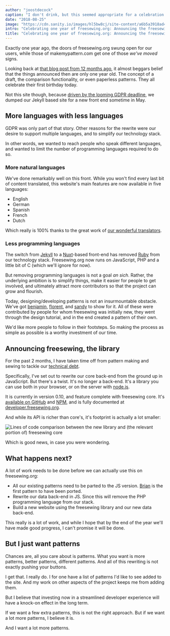 ```yaml
---
author: "joostdecock"
caption: "I don't drink, but this seemed appropriate for a celebration post ¯\\_(ツ)_/¯"
date: "2018-08-25"
image: "https://cdn.sanity.io/images/hl5bw8cj/site-content/a6b5a3918ad412f7fb434413fafcc82107109d87-1920x1276.jpg"
intro: "Celebrating one year of freesewing.org: Announcing the freesewing library [No traducido]"
title: "Celebrating one year of freesewing.org: Announcing the freesewing library [No traducido]"
---
```



Exactly one year ago, the doors of freesewing.org swung open for our users, 
while those of makemypattern.com get one of those *we've moved* signs.

Looking back at [that blog post from 12 months ago](/blog/open-for-business), 
it almost beggars belief that the things announced then are only one year old. 
The concept of a draft, the comparison functionality, or even paperless patterns. 
They all celebrate their first birthday today.

Not this site though, because [driven by the looming GDPR deadline](/blog/gdpr-plan), we dumped our Jekyll based site for a new front end sometime in May. 

## More languages with less languages

GDPR was only part of that story. 
Other reasons for the rewrite were our desire to support multiple languages, 
and to simplify our technology stack.

In other words, we wanted to reach people who speak different languages, 
and wanted to limit the number of programming languages required to do so.

### More natural languages

We've done remarkably well on this front.
While you won't find every last bit of content translated, this website's main features 
are now available in five languages: 

 - English
 - German
 - Spanish
 - French
 - Dutch
 
Which really is 100% thanks to the great work of [our wonderful translators](/i18n/).

### Less programming languages

The switch from [Jekyll]() to a [Nuxt](https://nuxtjs.org/)-based front-end 
has removed [Ruby](https://www.ruby-lang.org/) from our technology stack.
Freesewing.org now runs on JavaScript, PHP and a little bit of C (which we'll ignore for now).

But removing programming languages is not a goal *an sich*. 
Rather, the underlying ambition is to simplify things, make it easier for people to get
involved, and ultimately attract more contributors so that the project can grow and flourish.

Today, designing/developing patterns is not an insurmountable obstacle. 
We've got [benjamin](/patterns/benjamin), [florent](/patterns/florent), 
and [sandy](/patterns/sandy) to show for it. 
All of these were contributed by people for whom freesewing was initially new, 
they went through the design tutorial, and in the end created a pattern of their own.

We'd like more people to follow in their footsteps. So making the process as simple as 
possible is a worthy investment of our time.

## Announcing freesewing, the library

For the past 2 months, I have taken time off from pattern making and sewing to 
tackle our [technical debt](https://en.wikipedia.org/wiki/Technical_debt).

Specifically, I've set out to rewrite our core back-end from the ground up in JavaScript. 
But there's a twist. It's no longer a back-end. It's a library you can use 
both in your browser, or on the server with [node.js](https://nodejs.org/).

It is currently in version 0.10, and feature complete with freesewing core. 
It's [available on GitHub](https://github.com/freesewing/freesewing) and 
[NPM](https://www.npmjs.com/package/freesewing), and is fully documented at 
[developer.freesewing.org](https://developer.freesewing.org/). 

And while its API is richer than core's, it's footprint is actually a lot smaller:

![Lines of code comparison between the new library and (the relevant portion of) freesewing core](https://posts.freesewing.org/uploads/corevsfreesewing_c9327c9fa3.svg)

Which is good news, in case you were wondering.

## What happens next?

A lot of work needs to be done before we can actually use this on freesewing.org:


 - All our existing patterns need to be parted to the JS version. [Brian](https://github.com/freesewing/brian) is the first pattern to have been ported.
 - Rewrite our data back-end in JS. Since this will remove the PHP programming language from our stack.
 - Build a new website using the freesewing library and our new data back-end.

This really is a lot of work, and while I hope that by the end of the year we'll have made 
good progress, I can't promise it will be done.

## But I just want patterns

Chances are, all you care about is patterns. 
What you want is more patterns, better patterns, different patterns. 
And all of this rewriting is not exactly pushing your buttons.

I get that. I really do. I for one have a list of patterns I'd like to see added to the site. 
And my work on other aspects of the project keeps me from adding them. 

But I believe that investing now in a streamlined developer experience will have a knock-on effect in the long term. 

If we want a few extra patterns, this is not the right approach. But if we want a lot more patterns, I believe it is.

And I want a lot more patterns.

